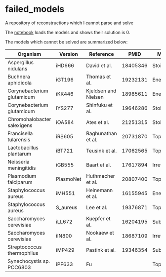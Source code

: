 # failed_models
A repository of reconstructions which I cannot parse and solve

The [notebook](failed_models.ipynb) loads the models and shows their solution is 0.

The models which cannot be solved are summarized below:

| Organism                    | Version   | Reference            | PMID     | Mongoose      | COBRA      |
|-----------------------------|-----------|----------------------|----------|---------------|------------|
| Aspergillus nidulans        | iHD666    | David et al.         | 18405346 | StoichBlocked | FALSE      |
| Buchnera aphidicola         | iGT196    | Thomas et al.        | 19232131 | EnergyBlocked | FALSE      |
| Corynebacterium glutamicum  | iKK446    | Kjeldsen and Nielsen | 18985611 | EnergyBlocked | FALSE      |
| Corynebacterium glutamicum  | iYS277    | Shinfuku et al.      | 19646286 | StoichBlocked | FALSE      |
| Chromohalobacter salexigens | iOA584    | Ates et al.          | 21251315 | StoichBlocked | FALSE      |
| Francisella tularensis      | iRS605    | Raghunathan et al.   | 20731870 | TopBlocked    | FALSE      |
| Lactobacillus plantarum     | iBT721    | Teusink et al.       | 17062565 | TopBlocked    | FALSE      |
| Neisseria meningitidis      | iGB555    | Baart et al.         | 17617894 | IrrevBlocked  | FALSE      |
| Plasmodium falciparum       | PlasmoNet | Huthmacher et al.    | 20807400 | TopBlocked    | FALSE      |
| Staphylococcus aureus       | iMH551    | Heinemann et al.     | 16155945 | EnergyBlocked | not parsed |
| Staphylococcus aureus       | S_aureus  | Lee et al.           | 19376871 | TopBlocked    | not parsed |
| Saccharomyces cerevisiae    | iLL672    | Kuepfer et al.       | 16204195 | Subset        | FALSE      |
| Saccharomyces cerevisiae    | iIN800    | Nookaew et al.       | 18687109 | IrrevBlocked  | FALSE      |
| Streptococcus thermophilus  | iMP429    | Pastink et al.       | 19346354 | Subset        | not parsed |
| Synechocystis sp. PCC6803   | iPF633    | Fu                   |          | TopBlocked    | not parsed |
